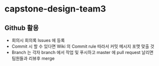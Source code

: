 # capstone-design-team3

## Github 활용
- 회의시 회의록 Issues 에 등록
- Commit 시 할 수 있다면 Wiki 의 Commit rule 따라서 커밋 메시지 포맷 맞출 것
- Branch 는 각자 branch 에서 작업 및 푸시하고 master 에 pull request 날리면 팀원들과 리뷰후 merge
